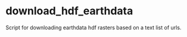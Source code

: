 # download_hdf_earthdata
Script for downloading earthdata hdf rasters based on a text list of urls.
